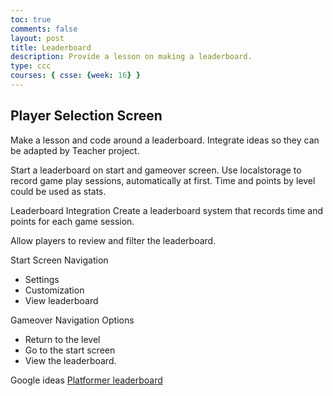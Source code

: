 ```yaml
---
toc: true
comments: false
layout: post
title: Leaderboard
description: Provide a lesson on making a leaderboard.
type: ccc
courses: { csse: {week: 16} }
---
```


## Player Selection Screen
Make a lesson and code around a leaderboard.  Integrate ideas so they can be adapted by Teacher project. 

Start a leaderboard on start and gameover screen. Use localstorage to record game play sessions, automatically at first. Time and points by level could be used as stats.

Leaderboard Integration
Create a leaderboard system that records time and points for each game session.

Allow players to review and filter the leaderboard.

Start Screen Navigation
- Settings
- Customization
- View leaderboard

Gameover Navigation Options
- Return to the level
- Go to the start screen
- View the leaderboard.

Google ideas
[Platformer leaderboard](https://www.google.com/search?q=platformer+leaderboard&oq=platformer+leaderboard&gs_lcrp=EgZjaHJvbWUyBggAEEUYOTIHCAEQIRigATIHCAIQIRigAdIBCDY2MDZqMGo3qAIAsAIA&sourceid=chrome&ie=UTF-8)
